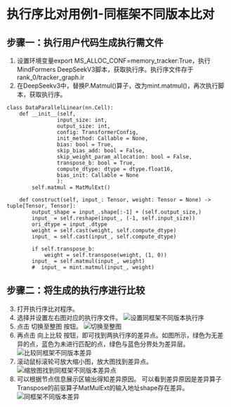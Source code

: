 # 执行序比对用例1-同框架不同版本比对

## 步骤一：执行用户代码生成执行需文件
1. 设置环境变量export MS_ALLOC_CONF=memory_tracker:True，执行MindFormers DeepSeekV3脚本，获取执行序。执行序文件存于rank_0/tracker_graph.ir
2. 在DeepSeekv3中，替换P.Matmul()算子，改为mint.matmul()，再次执行脚本，获取执行序。
```
class DataParallelLinear(nn.Cell):
    def __init__(self,
                input_size: int,
                output_size: int,
                config: TransformerConfig,
                init_method: Callable = None,
                bias: bool = True,
                skip_bias_add: bool = False,
                skip_weight_param_allocation: bool = False,
                transpose_b: bool = True,
                compute_dtype: dtype = dtype.float16,
                bias_init: Callable = None
                ):
        self.matmul = MatMulExt()

    def construct(self, input_: Tensor, weight: Tensor = None) -> tuple[Tensor, Tensor]:
        output_shape = input_.shape[:-1] + (self.output_size,)
        input_ = self.reshape(input_, (-1, self.input_size))
        ori_dtype = input_.dtype
        weight = self.cast(weight, self.compute_dtype)
        input_ = self.cast(input_, self.compute_dtype)

        if self.transpose_b:
            weight = self.transpose(weight, (1, 0))
        input_ = self.matmul(input_, weight)
        #  input_ = mint.matmul(input_, weight)
```
## 步骤二：将生成的执行序进行比较
3. 打开执行序比对程序。
4. 选择并设置左右图对应的执行序文件。
![设置同框架不同版本执行序](example/matmul/pictures/设置同框架不同版本执行序.png)
5. 点击 切换至整图 按钮。
![切换至整图](example/matmul/pictures/切换至整图.png)
6. 再点击 向上比较 按钮，即可找到两执行序的差异点。如图所示，绿色为无差异的点，蓝色为未进行匹配的点，绿色与蓝色分界处为差异层。
![比较同框架不同版本差异](example/matmul/pictures/比较同框架不同版本差异.png)
7. 滚动鼠标滚轮可放大缩小图，放大图找到差异点。
![缩放图找到同框架不同版本差异点](example/matmul/pictures/缩放图找到同框架不同版本差异点.png)
8. 可以根据节点信息展示区输出得知差异原因。
可以看到差异原因是差异算子Transpose的前驱算子MatMulExt的输入地址shape存在差异。
![同框架不同版本差异](example/matmul/pictures/同框架不同版本差异.png)
